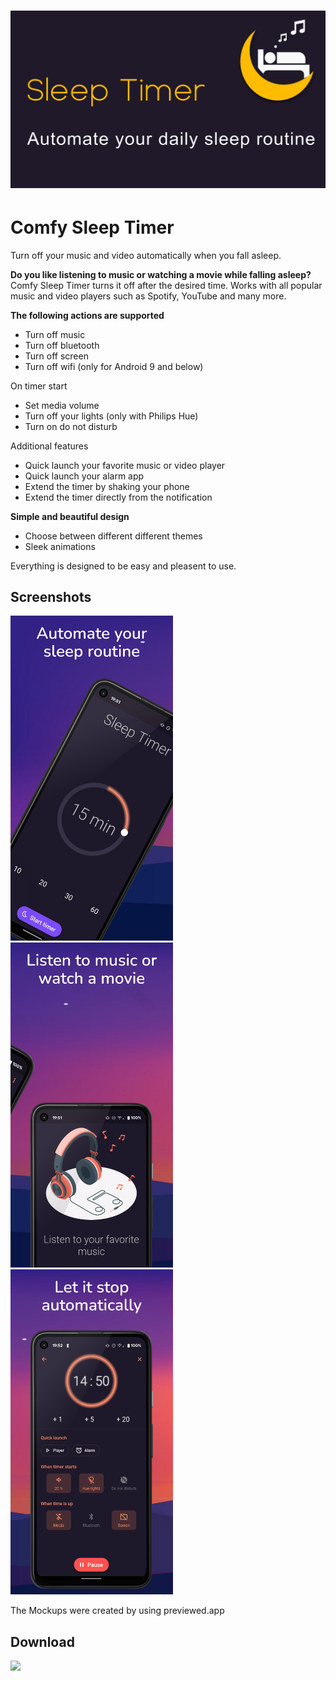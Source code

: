 # <img src="screenshots/header.png" width="1024"/>

# Comfy Sleep Timer

Turn off your music and video automatically when you fall asleep.

<b>Do you like listening to music or watching a movie while falling asleep?</b>
Comfy Sleep Timer turns it off after the desired time. Works with all popular music and video players such as Spotify, YouTube and many more.

<b>The following actions are supported</b>
* Turn off music
* Turn off bluetooth
* Turn off screen
* Turn off wifi (only for Android 9 and below) 

On timer start
* Set media volume
* Turn off your lights (only with Philips Hue)
* Turn on do not disturb

Additional features
* Quick launch your favorite music or video player
* Quick launch your alarm app
* Extend the timer by shaking your phone
* Extend the timer directly from the notification

<b>Simple and beautiful design</b>
* Choose between different different themes
* Sleek animations

Everything is designed to be easy and pleasent to use.

## Screenshots

<p float="left">
  <img src="screenshots/home.png" width="260" />
  <img src="screenshots/intro_2.png" width="260" /> 
  <img src="screenshots/timer.png" width="260" /> 
</p>

The Mockups were created by using previewed.app

## Download

<a href="https://play.google.com/store/apps/details?id=dr.achim.sleep_timer">
  <img src="https://play.google.com/intl/en_us/badges/images/generic/en-play-badge.png" width="260"/>
</a>
